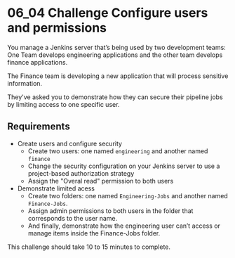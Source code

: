# 06_04 Challenge Configure users and permissions

You manage a Jenkins server that’s being used by two development teams: One Team develops engineering applications and the other team develops finance applications.

The Finance team is developing a new application that will process sensitive information.

They've asked you to demonstrate how they can secure their pipeline jobs by limiting access to one specific user.

## Requirements
- Create users and configure security
    - Create two users: one named `engineering` and another named `finance`
    - Change the security configuration on your Jenkins server to use a project-based authorization strategy
    - Assign the "Overal read" permission to both users
- Demonstrate limited acess
    - Create two folders: one named `Engineering-Jobs` and another named `Finance-Jobs`.
    - Assign admin permissions to both users in the folder that corresponds to the user name.
    - And finally, demonstrate how the engineering user can’t access or manage items inside the Finance-Jobs folder.

This challenge should take 10 to 15 minutes to complete.
